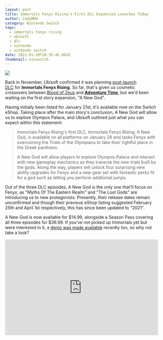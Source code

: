 ```yaml
---
layout: post
title: Immortals Fenyx Rising's First DLC Expansion Launches Today
author: CodyMKW
category: Nintendo Switch
tags:
  - immortals fenyx rising
  - ubisoft
  - dlc
  - nintendo
  - nintendo switch
date: 2021-01-28T10:35:45.063Z
thumbnail: ninswitch
---
```

![](https://res.cloudinary.com/dgzrtvctq/image/upload/v1611888037/a-new-god-original.original_juib8h.jpg)

Back in November, Ubisoft confirmed it was planning [post-launch DLC](https://www.youtube.com/watch?v=TVVWOuug7E8&feature=emb_title) for **Immortals Fenyx Rising**. So far, that's given us cosmetic crossovers between [Blood of Zeus](https://news.ubisoft.com/en-ca/article/1WyB9gLSchajIuTGLp72Ho/immortals-fenyx-rising-teams-up-with-neflixs-blood-of-zeus) and **[Adventure Time](https://youtu.be/qaoDFnTLeWg)**, but we'd been waiting on the first story expansion, "A New God".

Having initially been listed for January 21st, it's available now on the Switch eShop. Taking place after the main story's conclusion, A New God will allow us to explore Olympos Palace, and Ubisoft outlined just what you can expect within this statement:

> Immortals Fenyx Rising's first DLC, Immortals Fenyx Rising: A New God, is available on all platforms on January 28 and tasks Fenyx with overcoming the Trials of the Olympians to take their rightful place in the Greek pantheon.
>
> A New God will allow players to explore Olympos Palace and interact with new gameplay mechanics as they traverse the new trials built by the gods. Along the way, players will unlock four surprising new ability upgrades for Fenyx and a new gear set with fantastic perks fit for a god such as letting you perform additional jumps.

Out of the three DLC episodes, A New God is the only one that'll focus on Fenyx, as "Myths Of The Eastern Realm" and "The Lost Gods" are introducing us to new protagonists. Presently, their release dates remain unconfirmed and though their previous eShop listing suggested February 25th and April 1st respectively, this has since been updated to "2021".

A New God is now available for $14.99, alongside a Season Pass covering all three episodes for $39.99. If you've not picked up Immortals yet but were interested in it, a [demo was made available](https://www.nintendo.com/games/detail/immortals-fenyx-rising-switch/) recently too, so why not take a look?

<iframe width="100%" height="315" src="https://www.youtube.com/embed/TVVWOuug7E8" frameborder="0" allow="accelerometer; autoplay; clipboard-write; encrypted-media; gyroscope; picture-in-picture" allowfullscreen></iframe>